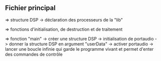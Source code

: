 Fichier principal
-----------------

=> structure DSP
    -> déclaration des processeurs de la "lib"

=> fonctions d'initialisation, de destruction et de traitement

=> fonction "main"
    -> créer une structure DSP
    -> initialisation de portaudio
        -> donner la structure DSP en argument "userData"
    -> activer portaudio
    -> lancer une boucle infinie qui garde le programme vivant et permet d'enter des commandes de contrôle